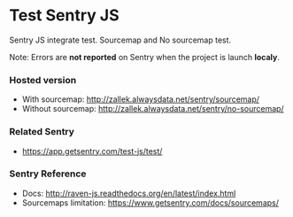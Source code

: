# Test Sentry JS
Sentry JS integrate test. Sourcemap and No sourcemap test.

Note: Errors are **not reported** on Sentry when the project is launch **localy**.

### Hosted version
- With sourcemap: http://zallek.alwaysdata.net/sentry/sourcemap/
- Without sourcemap: http://zallek.alwaysdata.net/sentry/no-sourcemap/

### Related Sentry
- https://app.getsentry.com/test-js/test/

### Sentry Reference
- Docs: http://raven-js.readthedocs.org/en/latest/index.html
- Sourcemaps limitation: https://www.getsentry.com/docs/sourcemaps/
